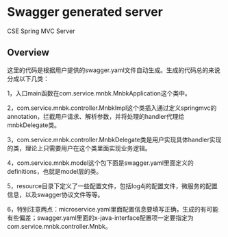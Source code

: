 # Swagger generated server

CSE Spring MVC Server


## Overview
这里的代码是根据用户提供的swagger.yaml文件自动生成。生成的代码总的来说分成以下几类：

1，入口main函数在com.service.mnbk.MnbkApplication这个类中。

2，com.service.mnbk.controller.MnbkImpl这个类插入通过定义springmvc的annotation，拦截用户请求、解析参数，并将处理的handler代理给mnbkDelegate类。

3，com.service.mnbk.controller.MnbkDelegate类是用户实现具体handler实现的类，理论上只需要用户在这个类里面实现业务逻辑。

4，com.service.mnbk.model这个包下面是swagger.yaml里面定义的definitions，也就是model层的类。

5，resource目录下定义了一些配置文件，包括log4j的配置文件，微服务的配置信息，以及swagger协议文件等等。

6，特别注意两点：microservice.yaml里面配置信息要填写正确，生成的有可能有些偏差；swagger.yaml里面的x-java-interface配置项一定要指定为com.service.mnbk.controller.Mnbk。